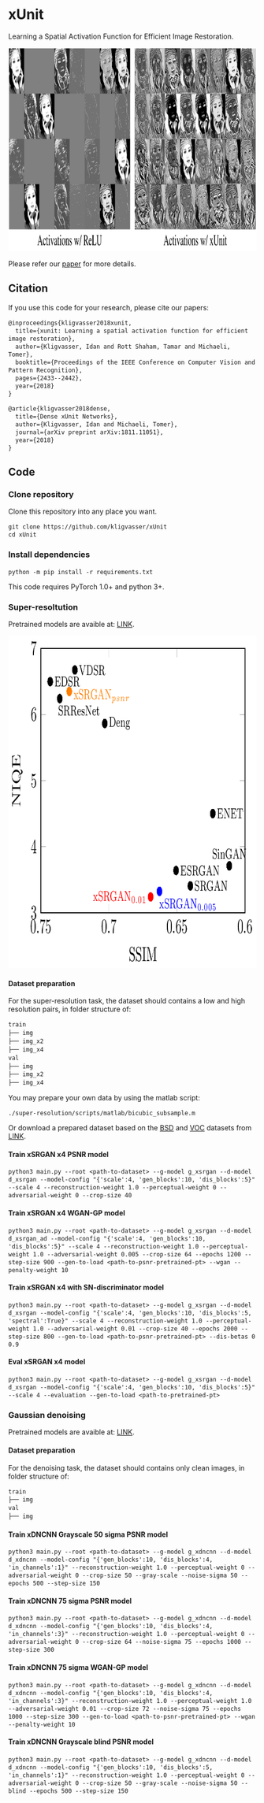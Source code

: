 # xUnit
Learning a Spatial Activation Function for Efficient Image Restoration.

<p align="center">
  <img width="1004" height="414" src="/figures/activations.png">
</p>

Please refer our [paper](https://arxiv.org/abs/1711.06445) for more details.


## Citation
If you use this code for your research, please cite our papers:

```
@inproceedings{kligvasser2018xunit,
  title={xunit: Learning a spatial activation function for efficient image restoration},
  author={Kligvasser, Idan and Rott Shaham, Tamar and Michaeli, Tomer},
  booktitle={Proceedings of the IEEE Conference on Computer Vision and Pattern Recognition},
  pages={2433--2442},
  year={2018}
}
```

```
@article{kligvasser2018dense,
  title={Dense xUnit Networks},
  author={Kligvasser, Idan and Michaeli, Tomer},
  journal={arXiv preprint arXiv:1811.11051},
  year={2018}
}
```

## Code

### Clone repository

Clone this repository into any place you want.

```
git clone https://github.com/kligvasser/xUnit
cd xUnit
```

### Install dependencies

```
python -m pip install -r requirements.txt
```

This code requires PyTorch 1.0+ and python 3+.

### Super-resoltution
Pretrained models are avaible at: [LINK](https://www.dropbox.com/s/hq1n5yrl5hjsh34/sr_pretrained.zip?dl=0).

<p align="center">
  <img width="871" height="676" src="/figures/tradeoff.png">
</p>

#### Dataset preparation
For the super-resolution task, the dataset should contains a low and high resolution pairs, in folder structure of:

```txt
train
├── img
├── img_x2
├── img_x4
val
├── img
├── img_x2
├── img_x4
```

You may prepare your own data by using the matlab script:

```
./super-resolution/scripts/matlab/bicubic_subsample.m
```

Or download a prepared dataset based on the [BSD](https://www2.eecs.berkeley.edu/Research/Projects/CS/vision/bsds/) and [VOC](http://host.robots.ox.ac.uk/pascal/VOC/) datasets from [LINK](https://www.dropbox.com/s/o1nzpr9q7vup8b7/bsdvoc.zip?dl=0).

#### Train xSRGAN x4 PSNR model
```
python3 main.py --root <path-to-dataset> --g-model g_xsrgan --d-model d_xsrgan --model-config "{'scale':4, 'gen_blocks':10, 'dis_blocks':5}" --scale 4 --reconstruction-weight 1.0 --perceptual-weight 0 --adversarial-weight 0 --crop-size 40
```

#### Train xSRGAN x4 WGAN-GP model
```
python3 main.py --root <path-to-dataset> --g-model g_xsrgan --d-model d_xsrgan_ad --model-config "{'scale':4, 'gen_blocks':10, 'dis_blocks':5}" --scale 4 --reconstruction-weight 1.0 --perceptual-weight 1.0 --adversarial-weight 0.005 --crop-size 64 --epochs 1200 --step-size 900 --gen-to-load <path-to-psnr-pretrained-pt> --wgan --penalty-weight 10
```


#### Train xSRGAN x4 with SN-discriminator model
```
python3 main.py --root <path-to-dataset> --g-model g_xsrgan --d-model d_xsrgan --model-config "{'scale':4, 'gen_blocks':10, 'dis_blocks':5, 'spectral':True}" --scale 4 --reconstruction-weight 1.0 --perceptual-weight 1.0 --adversarial-weight 0.01 --crop-size 40 --epochs 2000 --step-size 800 --gen-to-load <path-to-psnr-pretrained-pt> --dis-betas 0 0.9
```

#### Eval xSRGAN x4 model
```
python3 main.py --root <path-to-dataset> --g-model g_xsrgan --d-model d_xsrgan --model-config "{'scale':4, 'gen_blocks':10, 'dis_blocks':5}" --scale 4 --evaluation --gen-to-load <path-to-pretrained-pt>
```

### Gaussian denoising
Pretrained models are avaible at: [LINK](https://www.dropbox.com/s/zychmfzx52y8tvq/denoising_pretrained.zip?dl=0).

#### Dataset preparation
For the denoising task, the dataset should contains only clean images, in folder structure of:

```txt
train
├── img
val
├── img
```

#### Train xDNCNN Grayscale 50 sigma PSNR model
```
python3 main.py --root <path-to-dataset> --g-model g_xdncnn --d-model d_xdncnn --model-config "{'gen_blocks':10, 'dis_blocks':4, 'in_channels':1}" --reconstruction-weight 1.0 --perceptual-weight 0 --adversarial-weight 0 --crop-size 50 --gray-scale --noise-sigma 50 --epochs 500 --step-size 150
```

#### Train xDNCNN 75 sigma PSNR model
```
python3 main.py --root <path-to-dataset> --g-model g_xdncnn --d-model d_xdncnn --model-config "{'gen_blocks':10, 'dis_blocks':4, 'in_channels':3}" --reconstruction-weight 1.0 --perceptual-weight 0 --adversarial-weight 0 --crop-size 64 --noise-sigma 75 --epochs 1000 --step-size 300
```

#### Train xDNCNN 75 sigma WGAN-GP model
```
python3 main.py --root <path-to-dataset> --g-model g_xdncnn --d-model d_xdncnn --model-config "{'gen_blocks':10, 'dis_blocks':4, 'in_channels':3}" --reconstruction-weight 1.0 --perceptual-weight 1.0 --adversarial-weight 0.01 --crop-size 72 --noise-sigma 75 --epochs 1000 --step-size 300 --gen-to-load <path-to-psnr-pretrained-pt> --wgan --penalty-weight 10
```

#### Train xDNCNN Grayscale blind PSNR model
```
python3 main.py --root <path-to-dataset> --g-model g_xdncnn --d-model d_xdncnn --model-config "{'gen_blocks':10, 'dis_blocks':5, 'in_channels':1}" --reconstruction-weight 1.0 --perceptual-weight 0 --adversarial-weight 0 --crop-size 50 --gray-scale --noise-sigma 50 --blind --epochs 500 --step-size 150

```